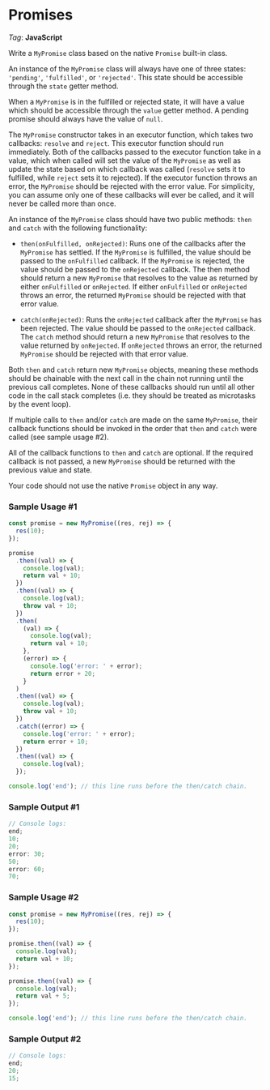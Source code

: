 # Promises

_Tag_: **JavaScript**

Write a `MyPromise` class based on the native `Promise` built-in class.

An instance of the `MyPromise` class will always have one of three states: `'pending'`, `'fulfilled'`, or `'rejected'`. This state should be accessible through the `state` getter method.

When a `MyPromise` is in the fulfilled or rejected state, it will have a value which should be accessible through the `value` getter method. A pending promise should always have the value of `null`.

The `MyPromise` constructor takes in an executor function, which takes two callbacks: `resolve` and `reject`. This executor function should run immediately. Both of the callbacks passed to the executor function take in a value, which when called will set the value of the `MyPromise` as well as update the state based on which callback was called (`resolve` sets it to fulfilled, while `reject` sets it to rejected). If the executor function throws an error, the `MyPromise` should be rejected with the error value. For simplicity, you can assume only one of these callbacks will ever be called, and it will never be called more than once.

An instance of the `MyPromise` class should have two public methods: `then` and `catch` with the following functionality:

- `then(onFulfilled, onRejected)`: Runs one of the callbacks after the `MyPromise` has settled. If the `MyPromise` is fulfilled, the value should be passed to the `onFulfilled` callback. If the `MyPromise` is rejected, the value should be passed to the `onRejected` callback. The then method should return a new `MyPromise` that resolves to the value as returned by either `onFulfilled` or `onRejected`. If either `onFulfilled` or `onRejected` throws an error, the returned `MyPromise` should be rejected with that error value.

- `catch(onRejected)`: Runs the `onRejected` callback after the `MyPromise` has been rejected. The value should be passed to the `onRejected` callback. The `catch` method should return a new `MyPromise` that resolves to the value returned by `onRejected`. If `onRejected` throws an error, the returned `MyPromise` should be rejected with that error value.

Both `then` and `catch` return new `MyPromise` objects, meaning these methods should be chainable with the next call in the chain not running until the previous call completes. None of these callbacks should run until all other code in the call stack completes (i.e. they should be treated as microtasks by the event loop).

If multiple calls to `then` and/or `catch` are made on the same `MyPromise`, their callback functions should be invoked in the order that `then` and `catch` were called (see sample usage #2).

All of the callback functions to `then` and `catch` are optional. If the required callback is not passed, a new `MyPromise` should be returned with the previous value and state.

Your code should not use the native `Promise` object in any way.

### Sample Usage #1

```javascript
const promise = new MyPromise((res, rej) => {
  res(10);
});

promise
  .then((val) => {
    console.log(val);
    return val + 10;
  })
  .then((val) => {
    console.log(val);
    throw val + 10;
  })
  .then(
    (val) => {
      console.log(val);
      return val + 10;
    },
    (error) => {
      console.log('error: ' + error);
      return error + 20;
    }
  )
  .then((val) => {
    console.log(val);
    throw val + 10;
  })
  .catch((error) => {
    console.log('error: ' + error);
    return error + 10;
  })
  .then((val) => {
    console.log(val);
  });

console.log('end'); // this line runs before the then/catch chain.
```

### Sample Output #1

```javascript
// Console logs:
end;
10;
20;
error: 30;
50;
error: 60;
70;
```

### Sample Usage #2

```javascript
const promise = new MyPromise((res, rej) => {
  res(10);
});

promise.then((val) => {
  console.log(val);
  return val + 10;
});

promise.then((val) => {
  console.log(val);
  return val + 5;
});

console.log('end'); // this line runs before the then/catch chain.
```

### Sample Output #2

```javascript
// Console logs:
end;
20;
15;
```
